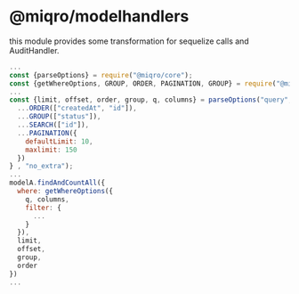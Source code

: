 # @miqro/modelhandlers

this module provides some transformation for sequelize calls and AuditHandler.


```javascript
...
const {parseOptions} = require("@miqro/core");
const {getWhereOptions, GROUP, ORDER, PAGINATION, GROUP} = require("@miqro/modelhandlers");
...
const {limit, offset, order, group, q, columns} = parseOptions("query", req.query, {
  ...ORDER(["createdAt", "id"]),
  ...GROUP(["status"]),
  ...SEARCH(["id"]),
  ...PAGINATION({
    defaultLimit: 10,
    maxlimit: 150
  })
} , "no_extra");
...
modelA.findAndCountAll({
  where: getWhereOptions({
    q, columns,
    filter: {
      ...
    }
  }),
  limit,
  offset,
  group,
  order
})
...
```
